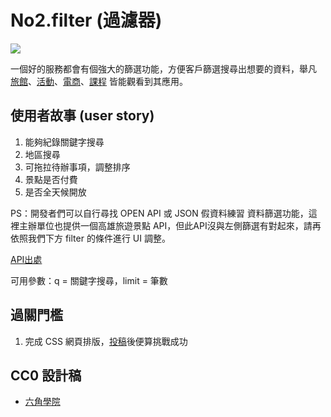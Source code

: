 # No2.filter (過濾器)

![](https://scontent.ftpe8-4.fna.fbcdn.net/v/t1.0-9/34879368_1942703255749310_4880586048154894336_n.jpg?_nc_cat=0&oh=8f0bd340e7358fee306aca3ce719a3ad&oe=5BB30D04)

一個好的服務都會有個強大的篩選功能，方便客戶篩選搜尋出想要的資料，舉凡 [旅館](https://www.booking.com/)、[活動](http://www.citytalk.tw/cata/)、[電商](https://shopee.tw/search/)、[課程](https://www.udemy.com/courses/search/) 皆能觀看到其應用。

## 使用者故事 (user story)

1. 能夠紀錄關鍵字搜尋
2. 地區搜尋
3. 可拖拉待辦事項，調整排序
4. 景點是否付費
5. 是否全天候開放

PS：開發者們可以自行尋找 OPEN API 或 JSON 假資料練習 資料篩選功能，這裡主辦單位也提供一個高雄旅遊景點 API，但此API沒與左側篩選有對起來，請再依照我們下方 filter 的條件進行 UI 調整。

[API出處](https://data.kcg.gov.tw/api/action/datastore_search?resource_id=92290ee5-6e61-456f-80c0-249eae2fcc97)

可用參數：q = 關鍵字搜尋，limit = 筆數

## 過關門檻
1. 完成 CSS 網頁排版，[投稿](https://docs.google.com/forms/d/e/1FAIpQLSdvlpUYTFUScuJBs-wu9AchBm_S56Unw68BZqEkIz8NyT667g/viewform)後便算挑戰成功

## CC0 設計稿
* [六角學院](https://hexschool.github.io/THE_F2E_Design/week2-filter/)
